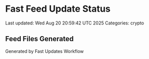 # Fast Feed Update Status
Last updated: Wed Aug 20 20:59:42 UTC 2025
Categories: crypto

## Feed Files Generated

Generated by Fast Updates Workflow
